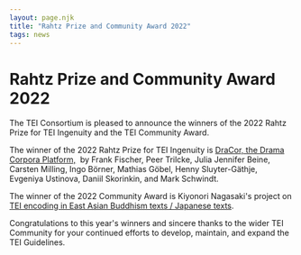 ```yaml
---
layout: page.njk
title: "Rahtz Prize and Community Award 2022"
tags: news
---
```

# Rahtz Prize and Community Award 2022
The TEI Consortium is pleased to announce the winners of the 2022 Rahtz Prize for TEI Ingenuity and the TEI Community Award.


The winner of the 2022 Rahtz Prize for TEI Ingenuity is [DraCor, the Drama Corpora Platform,](https://dracor.org/)  by Frank Fischer, Peer Trilcke, Julia Jennifer Beine, Carsten Milling, Ingo Börner, Mathias Göbel, Henny Sluyter-Gäthje, Evgeniya Ustinova, Daniil Skorinkin, and Mark Schwindt.


The winner of the 2022 Community Award is Kiyonori Nagasaki's project on [TEI encoding in East Asian Buddhism texts / Japanese texts](https://21dzk.l.u-tokyo.ac.jp/SAT/sat_tei.html).


Congratulations to this year's winners and sincere thanks to the wider TEI Community for your continued efforts to develop, maintain, and expand the TEI Guidelines.


